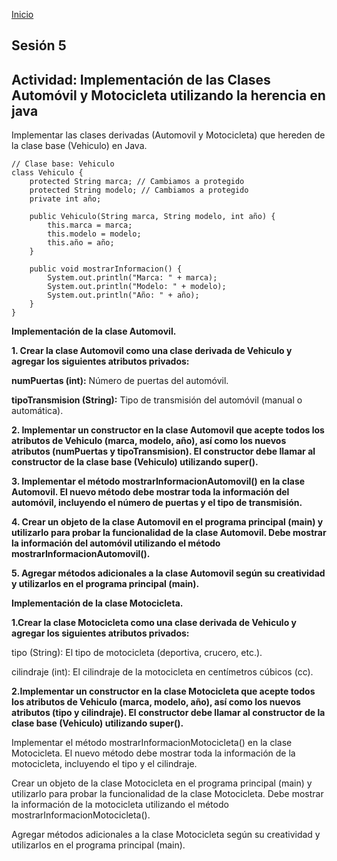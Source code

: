 <!-- No borrar o modificar -->
[Inicio](./index.md)

## Sesión 5 


<!-- Su documentación aquí -->

## Actividad: Implementación de las Clases Automóvil y Motocicleta utilizando la herencia en java

Implementar las clases derivadas (Automovil y Motocicleta) que hereden de la clase base (Vehiculo) en Java.

```
// Clase base: Vehiculo
class Vehiculo {
    protected String marca; // Cambiamos a protegido
    protected String modelo; // Cambiamos a protegido
    private int año;

    public Vehiculo(String marca, String modelo, int año) {
        this.marca = marca;
        this.modelo = modelo;
        this.año = año;
    }

    public void mostrarInformacion() {
        System.out.println("Marca: " + marca);
        System.out.println("Modelo: " + modelo);
        System.out.println("Año: " + año);
    }
}
```

**Implementación de la clase Automovil.**

**1. Crear la clase Automovil como una clase derivada de Vehiculo y agregar los siguientes atributos privados:**

**numPuertas (int):** Número de puertas del automóvil.<br>

**tipoTransmision (String):** Tipo de transmisión del automóvil (manual o automática).<br>

**2. Implementar un constructor en la clase Automovil que acepte todos los atributos de Vehiculo (marca, modelo, año), así como los nuevos atributos (numPuertas y tipoTransmision). El constructor debe llamar al constructor de la clase base (Vehiculo) utilizando super().**

**3. Implementar el método mostrarInformacionAutomovil() en la clase Automovil. El nuevo método debe mostrar toda la información del automóvil, incluyendo el número de puertas y el tipo de transmisión.**

**4. Crear un objeto de la clase Automovil en el programa principal (main) y utilizarlo para probar la funcionalidad de la clase Automovil. Debe mostrar la información del automóvil utilizando el método mostrarInformacionAutomovil().**

**5. Agregar métodos adicionales a la clase Automovil según su creatividad y utilizarlos en el programa principal (main).**

**Implementación de la clase Motocicleta.**

**1.Crear la clase Motocicleta como una clase derivada de Vehiculo y agregar los siguientes atributos privados:**

tipo (String): El tipo de motocicleta (deportiva, crucero, etc.).

cilindraje (int): El cilindraje de la motocicleta en centímetros cúbicos (cc).

**2.Implementar un constructor en la clase Motocicleta que acepte todos los atributos de Vehiculo (marca, modelo, año), así como los nuevos atributos (tipo y cilindraje). El constructor debe llamar al constructor de la clase base (Vehiculo) utilizando super().**

Implementar el método mostrarInformacionMotocicleta() en la clase Motocicleta. El nuevo método debe mostrar toda la información de la motocicleta, incluyendo el tipo y el cilindraje.

Crear un objeto de la clase Motocicleta en el programa principal (main) y utilizarlo para probar la funcionalidad de la clase Motocicleta. Debe mostrar la información de la motocicleta utilizando el método mostrarInformacionMotocicleta().

Agregar métodos adicionales a la clase Motocicleta según su creatividad y utilizarlos en el programa principal (main).